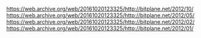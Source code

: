 
https://web.archive.org/web/20161020123325/http://bitplane.net/2012/10/
https://web.archive.org/web/20161020123325/http://bitplane.net/2012/05/
https://web.archive.org/web/20161020123325/http://bitplane.net/2012/02/
https://web.archive.org/web/20161020123325/http://bitplane.net/2012/01/
